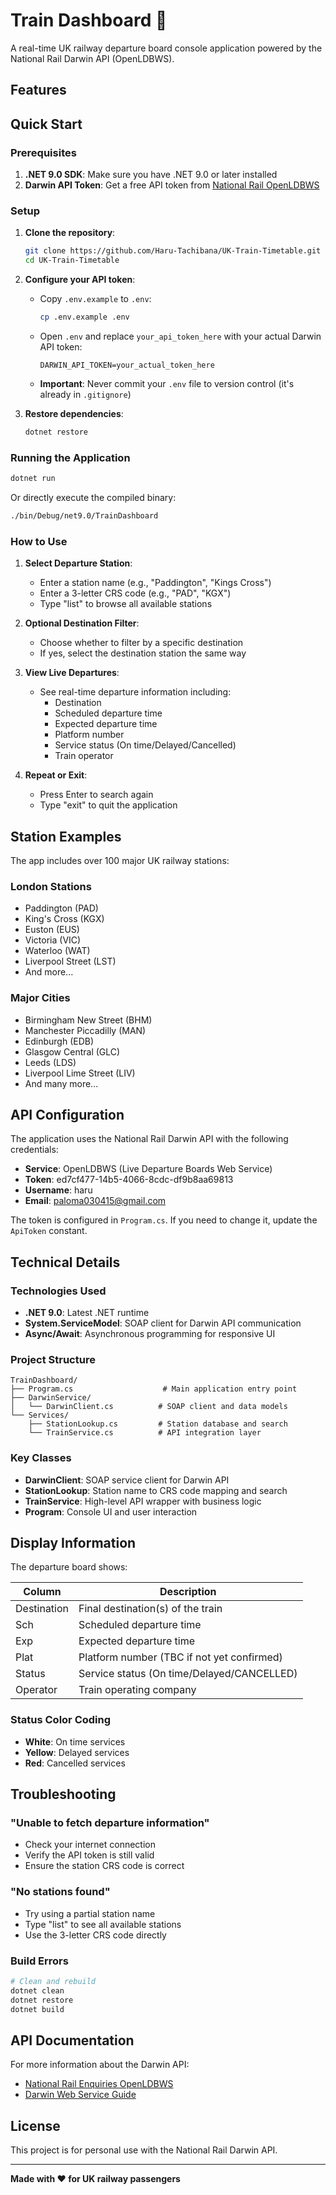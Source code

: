 # Train Dashboard 🚂

A real-time UK railway departure board console application powered by the National Rail Darwin API (OpenLDBWS).

## Features


## Quick Start

### Prerequisites

1. **.NET 9.0 SDK**: Make sure you have .NET 9.0 or later installed
2. **Darwin API Token**: Get a free API token from [National Rail OpenLDBWS](https://www.nationalrail.co.uk/developers/)

### Setup

1. **Clone the repository**:
   ```bash
   git clone https://github.com/Haru-Tachibana/UK-Train-Timetable.git
   cd UK-Train-Timetable
   ```

2. **Configure your API token**:
   - Copy `.env.example` to `.env`:
     ```bash
     cp .env.example .env
     ```
   - Open `.env` and replace `your_api_token_here` with your actual Darwin API token:
     ```
     DARWIN_API_TOKEN=your_actual_token_here
     ```
   - **Important**: Never commit your `.env` file to version control (it's already in `.gitignore`)

3. **Restore dependencies**:
   ```bash
   dotnet restore
   ```

### Running the Application

```bash
dotnet run
```

Or directly execute the compiled binary:

```bash
./bin/Debug/net9.0/TrainDashboard
```

### How to Use

1. **Select Departure Station**:
   - Enter a station name (e.g., "Paddington", "Kings Cross")
   - Enter a 3-letter CRS code (e.g., "PAD", "KGX")
   - Type "list" to browse all available stations

2. **Optional Destination Filter**:
   - Choose whether to filter by a specific destination
   - If yes, select the destination station the same way

3. **View Live Departures**:
   - See real-time departure information including:
     - Destination
     - Scheduled departure time
     - Expected departure time
     - Platform number
     - Service status (On time/Delayed/Cancelled)
     - Train operator

4. **Repeat or Exit**:
   - Press Enter to search again
   - Type "exit" to quit the application

## Station Examples

The app includes over 100 major UK railway stations:

### London Stations
- Paddington (PAD)
- King's Cross (KGX)
- Euston (EUS)
- Victoria (VIC)
- Waterloo (WAT)
- Liverpool Street (LST)
- And more...

### Major Cities
- Birmingham New Street (BHM)
- Manchester Piccadilly (MAN)
- Edinburgh (EDB)
- Glasgow Central (GLC)
- Leeds (LDS)
- Liverpool Lime Street (LIV)
- And many more...

## API Configuration

The application uses the National Rail Darwin API with the following credentials:

- **Service**: OpenLDBWS (Live Departure Boards Web Service)
- **Token**: ed7cf477-14b5-4066-8cdc-df9b8aa69813
- **Username**: haru
- **Email**: paloma030415@gmail.com

The token is configured in `Program.cs`. If you need to change it, update the `ApiToken` constant.

## Technical Details

### Technologies Used
- **.NET 9.0**: Latest .NET runtime
- **System.ServiceModel**: SOAP client for Darwin API communication
- **Async/Await**: Asynchronous programming for responsive UI

### Project Structure

```
TrainDashboard/
├── Program.cs                    # Main application entry point
├── DarwinService/
│   └── DarwinClient.cs          # SOAP client and data models
└── Services/
    ├── StationLookup.cs         # Station database and search
    └── TrainService.cs          # API integration layer
```

### Key Classes

- **DarwinClient**: SOAP service client for Darwin API
- **StationLookup**: Station name to CRS code mapping and search
- **TrainService**: High-level API wrapper with business logic
- **Program**: Console UI and user interaction

## Display Information

The departure board shows:

| Column | Description |
|--------|-------------|
| Destination | Final destination(s) of the train |
| Sch | Scheduled departure time |
| Exp | Expected departure time |
| Plat | Platform number (TBC if not yet confirmed) |
| Status | Service status (On time/Delayed/CANCELLED) |
| Operator | Train operating company |

### Status Color Coding

- **White**: On time services
- **Yellow**: Delayed services
- **Red**: Cancelled services

## Troubleshooting

### "Unable to fetch departure information"

- Check your internet connection
- Verify the API token is still valid
- Ensure the station CRS code is correct

### "No stations found"

- Try using a partial station name
- Type "list" to see all available stations
- Use the 3-letter CRS code directly

### Build Errors

```bash
# Clean and rebuild
dotnet clean
dotnet restore
dotnet build
```

## API Documentation

For more information about the Darwin API:
- [National Rail Enquiries OpenLDBWS](https://www.nationalrail.co.uk/developers/)
- [Darwin Web Service Guide](https://lite.realtime.nationalrail.co.uk/OpenLDBWS/)

## License

This project is for personal use with the National Rail Darwin API.

---

**Made with ❤️ for UK railway passengers**
